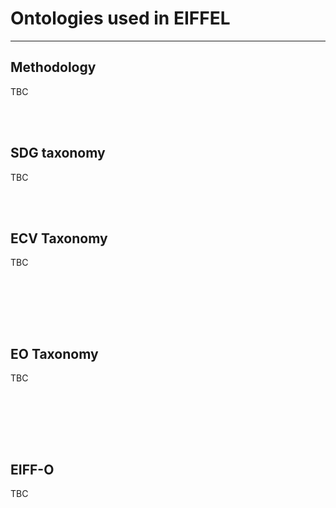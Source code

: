 # Ontologies used in EIFFEL



---

## Methodology
<div align="justify">

TBC 
</div>
<br/><br/>


## SDG taxonomy
<div align="justify">

TBC


<br/><br/>

</div>


## ECV Taxonomy
<div align="justify">
   
TBC 


<br/><br/>

</div>   


<br/><br/>





## EO Taxonomy
<div align="justify">
   
TBC 


<br/><br/>

</div>   


<br/><br/>




## EIFF-O
<div align="justify">
   
TBC 


<br/><br/>

</div>   


<br/><br/>


